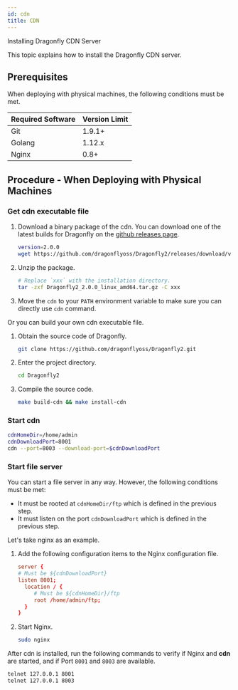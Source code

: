 ```yaml
---
id: cdn
title: CDN
---
```


Installing Dragonfly CDN Server

This topic explains how to install the Dragonfly CDN server.

## Prerequisites

When deploying with physical machines, the following conditions must be met.

| Required Software | Version Limit |
| ----------------- | ------------- |
| Git               | 1.9.1+        |
| Golang            | 1.12.x        |
| Nginx             | 0.8+          |

## Procedure - When Deploying with Physical Machines

### Get cdn executable file

1. Download a binary package of the cdn. You can download one of
   the latest builds for Dragonfly on the
   [github releases page](https://github.com/dragonflyoss/Dragonfly2/releases).

   ```sh
   version=2.0.0
   wget https://github.com/dragonflyoss/Dragonfly2/releases/download/v$version/Dragonfly2_$version_linux_amd64.tar.gz
   ```

2. Unzip the package.

   ```bash
   # Replace `xxx` with the installation directory.
   tar -zxf Dragonfly2_2.0.0_linux_amd64.tar.gz -C xxx
   ```

3. Move the `cdn` to your `PATH` environment variable to
   make sure you can directly use `cdn` command.

Or you can build your own cdn executable file.

1. Obtain the source code of Dragonfly.

   ```sh
   git clone https://github.com/dragonflyoss/Dragonfly2.git
   ```

2. Enter the project directory.

   ```sh
   cd Dragonfly2
   ```

3. Compile the source code.

   ```sh
   make build-cdn && make install-cdn
   ```

### Start cdn

```sh
cdnHomeDir=/home/admin
cdnDownloadPort=8001
cdn --port=8003 --download-port=$cdnDownloadPort
```

### Start file server

You can start a file server in any way.
However, the following conditions must be met:

- It must be rooted at `cdnHomeDir/ftp` which is
  defined in the previous step.
- It must listen on the port `cdnDownloadPort` which is
  defined in the previous step.

Let's take nginx as an example.

1. Add the following configuration items to
   the Nginx configuration file.

   ```conf
   server {
   # Must be ${cdnDownloadPort}
   listen 8001;
     location / {
        # Must be ${cdnHomeDir}/ftp
        root /home/admin/ftp;
     }
   }
   ```

2. Start Nginx.

   ```sh
   sudo nginx
   ```

After cdn is installed, run the following commands to
verify if Nginx and **cdn** are started,
and if Port `8001` and `8003` are available.

```sh
telnet 127.0.0.1 8001
telnet 127.0.0.1 8003
```
